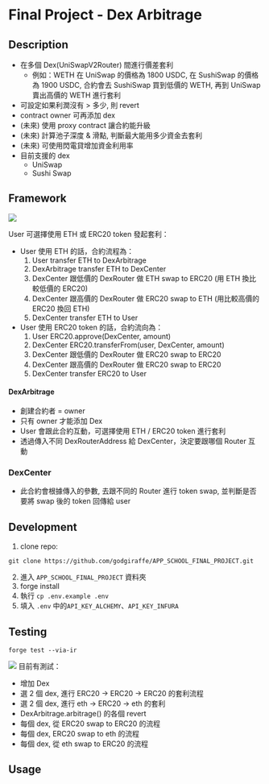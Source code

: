 # Final Project - Dex Arbitrage

## Description

- 在多個 Dex(UniSwapV2Router) 間進行價差套利
  - 例如：WETH 在 UniSwap 的價格為 1800 USDC, 在 SushiSwap 的價格為 1900 USDC, 合約會去 SushiSwap 買到低價的 WETH, 再到 UniSwap 賣出高價的 WETH 進行套利
- 可設定如果利潤沒有 > 多少, 則 revert
- contract owner 可再添加 dex
- (未來) 使用 proxy contract 讓合約能升級
- (未來) 計算池子深度 & 滑點, 判斷最大能用多少資金去套利
- (未來) 可使用閃電貸增加資金利用率
- 目前支援的 dex
  - UniSwap
  - Sushi Swap

## Framework

<img src="https://imgur.com/wdsB2fP.png" />

User 可選擇使用 ETH 或 ERC20 token 發起套利：

- User 使用 ETH 的話，合約流程為：
  1. User transfer ETH to DexArbitrage
  2. DexArbitrage transfer ETH to DexCenter
  3. DexCenter 跟低價的 DexRouter 做 ETH swap to ERC20 (用 ETH 換比較低價的 ERC20)
  4. DexCenter 跟高價的 DexRouter 做 ERC20 swap to ETH (用比較高價的 ERC20 換回 ETH)
  5. DexCenter transfer ETH to User
- User 使用 ERC20 token 的話，合約流向為：
  1. User ERC20.approve(DexCenter, amount)
  2. DexCenter ERC20.transferFrom(user, DexCenter, amount)
  3. DexCenter 跟低價的 DexRouter 做 ERC20 swap to ERC20
  4. DexCenter 跟高價的 DexRouter 做 ERC20 swap to ERC20
  5. DexCenter transfer ERC20 to User

#### DexArbitrage

- 創建合約者 = owner
- 只有 owner 才能添加 Dex
- User 會跟此合約互動，可選擇使用 ETH / ERC20 token 進行套利
- 透過傳入不同 DexRouterAddress 給 DexCenter，決定要跟哪個 Router 互動

### DexCenter

- 此合約會根據傳入的參數, 去跟不同的 Router 進行 token swap, 並判斷是否要將 swap 後的 token 回傳給 user

## Development

1. clone repo:

```shell=
git clone https://github.com/godgiraffe/APP_SCHOOL_FINAL_PROJECT.git
```

2. 進入 `APP_SCHOOL_FINAL_PROJECT` 資料夾
3. forge install
4. 執行 `cp .env.example .env`
5. 填入 `.env` 中的`API_KEY_ALCHEMY`、`API_KEY_INFURA`

## Testing

```shell=
forge test --via-ir
```

![](https://hackmd.io/_uploads/rJ-7yuuKn.png)
目前有測試：

- 增加 Dex
- 選 2 個 dex, 進行 ERC20 → ERC20 → ERC20 的套利流程
- 選 2 個 dex, 進行 eth → ERC20 → eth 的套利
- DexArbitrage.arbitrage() 的各個 revert
- 每個 dex, 從 ERC20 swap to ERC20 的流程
- 每個 dex, ERC20 swap to eth 的流程
- 每個 dex, 從 eth swap to ERC20 的流程

## Usage
